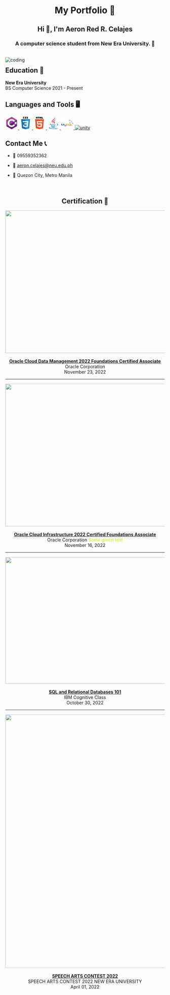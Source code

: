 <h1 align="center">My Portfolio 💼</h1>
<h2 align="center">Hi 👋, I'm Aeron Red R. Celajes</h1>
<h3 align="center">A computer science student from New Era University. 🏫</h3>
<br>
<img align= right alt= coding width= 600 src="https://camo.githubusercontent.com/c1dcb74cc1c1835b1d716f5051499a2814c683c806b15f04b0eba492863703e9/68747470733a2f2f63646e2e6472696262626c652e636f6d2f75736572732f3733303730332f73637265656e73686f74732f363538313234332f6176656e746f2e676966">

## Education 📓
**New Era University**
<br>
BS Computer Science
2021 - Present

## Languages and Tools 🖥️
<p align="left"> <a href="https://www.w3schools.com/cs/" target="_blank" rel="noreferrer"> <img src="https://raw.githubusercontent.com/devicons/devicon/master/icons/csharp/csharp-original.svg" alt="csharp" width="40" height="40"/> </a> <a href="https://www.w3schools.com/css/" target="_blank" rel="noreferrer"> <img src="https://raw.githubusercontent.com/devicons/devicon/master/icons/css3/css3-original-wordmark.svg" alt="css3" width="40" height="40"/> </a> <a href="https://www.w3.org/html/" target="_blank" rel="noreferrer"> <img src="https://raw.githubusercontent.com/devicons/devicon/master/icons/html5/html5-original-wordmark.svg" alt="html5" width="40" height="40"/> </a> <a href="https://www.java.com" target="_blank" rel="noreferrer"> <img src="https://raw.githubusercontent.com/devicons/devicon/master/icons/java/java-original.svg" alt="java" width="40" height="40"/> </a> <a href="https://www.mysql.com/" target="_blank" rel="noreferrer"> <img src="https://raw.githubusercontent.com/devicons/devicon/master/icons/mysql/mysql-original-wordmark.svg" alt="mysql" width="40" height="40"/> </a> <a href="https://unity.com/" target="_blank" rel="noreferrer"> <img src="https://www.vectorlogo.zone/logos/unity3d/unity3d-icon.svg" alt="unity" width="40" height="40"/> </a> </p>

## Contact Me 📞

- 📱 09559352362

- 📧 aeron.celajes@neu.edu.ph

- 📍 Quezon City, Metro Manila

<br>
<h2 align="center">Certification 📜</h2>

<div align="center"> 
<img src="https://github.com/AeronRedCelajes/AeronRedCelajes/assets/142370807/d2700b09-cccf-4ada-a218-eb4f085c18b8" width=600 height=450>

[<ins>**Oracle Cloud Data Management 2022 Foundations Certified Associate**</ins>](https://catalog-education.oracle.com/pls/certview/sharebadge?id=A8FD3D34EF2E4BAE638028D5839CF292AB0E7FFD07FDF19BE5B2BC249F827BBD)
<br>
Oracle Corporation
<br>
November 23, 2022
<br>
<hr>
<img src="https://github.com/AeronRedCelajes/AeronRedCelajes/assets/142370807/30f78baa-39ce-4ee3-91ca-7ba8894d0c4e" width=600 height=450>

[<ins>**Oracle Cloud Infrastructure 2022 Certified Foundations Associate**</ins>](https://catalog-education.oracle.com/pls/certview/sharebadge?id=92F02056C20DC48A686FBCE410D7C568D2B47CBF7ADCFADCEFA1651F0B0CA3BB)
<br>
Oracle Corporation 
<font color="#c5f015"> Some green text </font>
<br>
November 16, 2022
<br>
<hr>
<img src="https://github.com/AeronRedCelajes/AeronRedCelajes/assets/142370807/20d79290-cfc7-4c42-8646-f122a1f657fe" width=600 height=400>

[<ins>**SQL and Relational Databases 101**</ins>](https://courses.cognitiveclass.ai/certificates/e2c243f430994fe9914404bb6279d18d)
<br>
IBM Cognitive Class
<br>
October 30, 2022
<br>
<hr>
<img src="https://github.com/AeronRedCelajes/AeronRedCelajes/assets/142370807/7369b066-f693-4af3-9e20-61565416ed00" width=600 height=800>

[<ins>**SPEECH ARTS CONTEST 2022**</ins>](https://drive.google.com/file/d/1hoaMElAhtsRGzpTVEEJzEcO8UHNZK0iy/view?usp=sharing)
<br>
SPEECH ARTS CONTEST 2022 NEW ERA UNIVERSITY
<br>
April 01, 2022 
</div>
